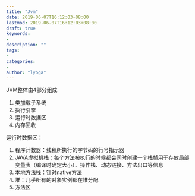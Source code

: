 ```yaml
---
title: "Jvm"
date: 2019-06-07T16:12:03+08:00
lastmod: 2019-06-07T16:12:03+08:00
draft: true
keywords:
-
description: ""
tags:
-
categories:
-
author: "lyoga"
---
```


<!--more-->

JVM整体由4部分组成
1. 类加载子系统
2. 执行引擎
3. 运行时数据区
4. 内存回收

运行时数据区：
1. 程序计数器：线程所执行的字节码的行号指示器
2. JAVA虚拟机栈：每个方法被执行的时候都会同时创建一个栈帧用于存放局部变量表（编译时确定大小）、操作栈、动态链接、方法出口等信息
3. 本地方法栈：针对native方法
4. 堆：几乎所有的对象实例都在堆分配
5. 方法区
